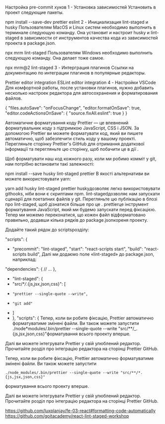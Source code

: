 Настройка pre-commit хуков 1 - Установка зависимостей Установить в проект
следующие пакеты.

npm install --save-dev prettier eslint 2 - Инициализация lint-staged и husky
Пользователям MacOS и Linux систем необходимо выполнить в терминале следующую
команду. Она установит и настроит husky и lint-staged в зависимости от
инструментов качества кода из зависимостей проекта в package.json.

npx mrm lint-staged Пользователям Windows необходимо выполнить следующую
команду. Она делает тоже самое.

npx mrm@2 lint-staged 3 - Интерграция плагинов Ссылки на документацию по
интеграции плагинов в популярные редакторы.

Prettier editor integration ESLint editor integration 4 - Настройки VSCode Для
комфортной работы, после установки плагинов, нужно добавить несколько настроек
редактора для автосохранения и форматирования файлов.

{ "files.autoSave": "onFocusChange", "editor.formatOnSave": true,
"editor.codeActionsOnSave": { "source.fixAll.eslint": true } }

Автоматичне форматування коду Prettier — це впевнений форматувальник коду з
підтримкою JavaScript, CSS і JSON. За допомогою Prettier ви можете форматувати
код, який ви пишете автоматично, щоб забезпечити стиль коду у вашому проекті.
Перегляньте сторінку Prettier's GitHub для отримання додаткової інформації та
перегляньте цю сторінку, щоб побачити це в дії .

Щоб форматувати наш код кожного разу, коли ми робимо комміт у git, нам потрібно
встановити такі залежності:

npm install --save husky lint-staged prettier В якості альтернативи ви можете
використовувати yarn:

yarn add husky lint-staged prettier huskyдозволяє легко використовувати
githooks, ніби вони є скриптами npm. lint-stagedдозволяє нам запускати сценарії
для поетапних файлів у git. Перегляньте цю публікацію в блозі про lint-staged,
щоб дізнатися більше про це . prettierце інструмент форматування JavaScript,
який ми будемо запускати перед фіксацією. Тепер ми можемо переконатися, що кожен
файл відформатовано правильно, додавши кілька рядків до package.jsonкореня
проекту.

Додайте такий рядок до scriptsрозділу:

"scripts": {

- "precommit": "lint-staged", "start": "react-scripts start", "build":
  "react-scripts build", Далі ми додаємо поле «lint-staged» до package.json,
  наприклад:

"dependencies": { // ... },

- "lint-staged": {
- "src/\*_/_.{js,jsx,json,css}": [
-     "prettier --single-quote --write",
-     "git add"
- ]
- }, "scripts": { Тепер, коли ви робите фіксацію, Prettier автоматично
  форматуватиме змінені файли. Ви також можете запустити
  ./node\*modules/.bin/prettier --single-quote --write
  "src/\*\*/\_.{js,jsx,json,css}"форматування всього проекту вперше.

Далі ви можете інтегрувати Prettier у свій улюблений редактор. Прочитайте розділ
про інтеграцію редактора на сторінці Prettier GitHub.

Тепер, коли ви робите фіксацію, Prettier автоматично форматуватиме змінені
файли. Ви також можете запустити

`./node_modules/.bin/prettier --single-quote --write "src/**/*.{js,jsx,json,css}"`

форматування всього проекту вперше.

Далі ви можете інтегрувати Prettier у свій улюблений редактор. Прочитайте розділ
про інтеграцію редактора на сторінці Prettier GitHub.

https://github.com/luxplanjay/fe-03-react#formatting-code-automatically
https://github.com/goitacademy/react-lint-staged-workshop